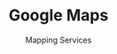 ---
slug: google-maps
title: Google Maps
subtitle: Mapping Services
aliases:
    - /ethical-alternatives-to-google-maps/
---